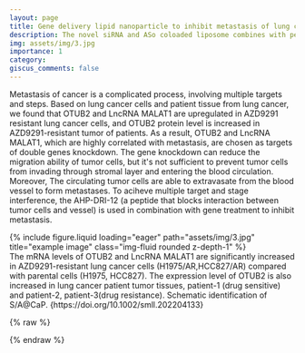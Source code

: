 ```yaml
---
layout: page
title: Gene delivery lipid nanoparticle to inhibit metastasis of lung cancer
description: The novel siRNA and ASo coloaded liposome combines with peptide drug to suppress metastasis by multitarget interference
img: assets/img/3.jpg
importance: 1
category: 
giscus_comments: false
---
```


Metastasis of cancer is a complicated process, involving multiple targets and steps. Based on lung cancer cells and patient tissue from lung cancer, we found that OTUB2 and LncRNA MALAT1 are upregulated in AZD9291 resistant lung cancer cells, and OTUB2 protein level is increased in AZD9291-resistant tumor of patients. As a result, OTUB2 and LncRNA MALAT1, which are highly correlated with metastasis, are chosen as targets of double genes knockdown. The gene knockdown can reduce the migration ability of tumor cells, but it's not sufficient to prevent tumor cells from invading through stromal layer and entering the blood circulation. Moreover, The circulating tumor cells are able to extravasate from the blood vessel to form metastases. To aciheve multiple target and stage interference, the AHP-DRI-12 (a peptide that blocks interaction between tumor cells and vessel) is used in combination with gene treatment to inhibit metastasis.


<div class="row">
    <div class="col-sm mt-3 mt-md-0">
        {% include figure.liquid loading="eager" path="assets/img/3.jpg" title="example image" class="img-fluid rounded z-depth-1" %}
    </div>
</div>
<div class="caption">
    The mRNA levels of OTUB2 and LncRNA MALAT1 are significantly increased in AZD9291-resistant lung cancer cells (H1975/AR,HCC827/AR) compared with parental cells (H1975, HCC827). 
    The expression level of OTUB2 is also increased in lung cancer patient tumor tissues, patient-1 (drug sensitive) and patient-2, patient-3(drug resistance). 
    Schematic identification of S/A@CaP. {https://doi.org/10.1002/smll.202204133}
</div>

{% raw %}

{% endraw %}
